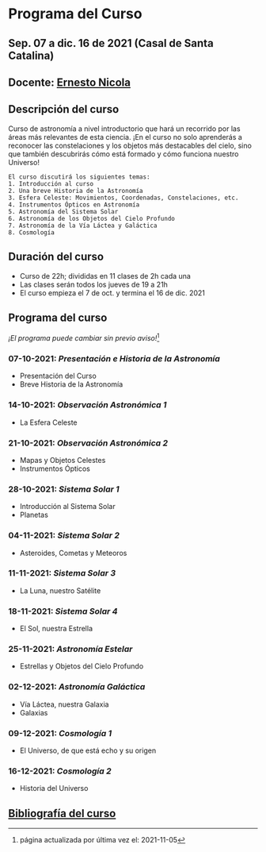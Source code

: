 # Programa del Curso

## Sep. 07 a dic. 16 de 2021 (Casal de Santa Catalina)

## Docente: [Ernesto Nicola](bio.md)

## Descripción del curso
Curso de astronomía a nivel introductorio que hará un recorrido por las áreas más relevantes de esta ciencia. ¡En el curso no solo aprenderás a reconocer las constelaciones y los objetos más destacables del cielo, sino que también descubrirás cómo está formado y cómo funciona nuestro Universo! 
```
El curso discutirá los siguientes temas:
1. Introducción al curso
2. Una breve Historia de la Astronomía
3. Esfera Celeste: Movimientos, Coordenadas, Constelaciones, etc.
4. Instrumentos Ópticos en Astronomía
5. Astronomía del Sistema Solar
6. Astronomía de los Objetos del Cielo Profundo
7. Astronomía de la Vía Láctea y Galáctica
8. Cosmología
```
## Duración del curso
* Curso de 22h; divididas en 11 clases de 2h cada una
* Las clases serán todos los jueves de 19 a 21h
* El curso empieza el 7 de oct. y termina el 16 de dic. 2021

## Programa del curso 
_¡El programa puede cambiar sin previo aviso!_[^1]

### 07-10-2021: _Presentación e Historia de la Astronomía_
* Presentación del Curso
* Breve Historia de la Astronomía

### 14-10-2021: _Observación Astronómica 1_
* La Esfera Celeste

### 21-10-2021: _Observación Astronómica 2_
* Mapas y Objetos Celestes
* Instrumentos Ópticos

### 28-10-2021: _Sistema Solar 1_
* Introducción al Sistema Solar
* Planetas

### 04-11-2021: _Sistema Solar 2_
* Asteroides, Cometas y Meteoros

### 11-11-2021: _Sistema Solar 3_
* La Luna, nuestro Satélite

### 18-11-2021: _Sistema Solar 4_
* El Sol, nuestra Estrella

### 25-11-2021: _Astronomía Estelar_
* Estrellas y Objetos del Cielo Profundo

### 02-12-2021: _Astronomía Galáctica_
* Vía Láctea, nuestra Galaxia
* Galaxias

### 09-12-2021: _Cosmología 1_
* El Universo, de que está echo y su origen

### 16-12-2021: _Cosmología 2_
* Historia del Universo

## [Bibliografía del curso](bibliografía.md)

[^1]: página actualizada por última vez el: 2021-11-05

